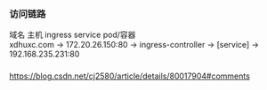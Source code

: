 ### 访问链路
   域名           主机                    ingress         service         pod/容器  
xdhuxc.com -> 172.20.26.150:80 -> ingress-controller -> [service] -> 192.168.235.231:80 


### 

https://blog.csdn.net/cj2580/article/details/80017904#comments